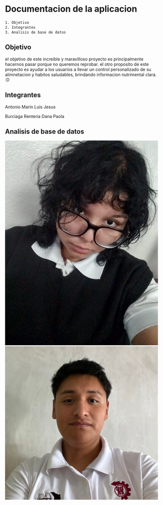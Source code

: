 # Documentacion de la aplicacion
    1. Objetivo
    2. Integrantes 
    3. Analisis de base de datos 
## Objetivo 
el objetivo de este increible y maravilloso proyecto es principalmente hacernos pasar porque no queremos reprobar.
el otro proposito de este proyecto es ayudar a los usuarios a llevar un control personalizado de su alimnetacion y habitos saludables, brindando informacion nutrimental clara. :D

## Integrantes
Antonio Marin Luis Jesus

Burciaga Renteria Dana Paola

## Analisis de base de datos 
 


![Texto alternativo](burciaga.jpg)
![Texto alternativo](Antonio.jpg)
